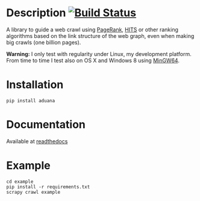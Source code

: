 # Description [![Build Status](https://travis-ci.org/scrapinghub/aduana.svg?branch=master)](https://travis-ci.org/scrapinghub/aduana)
A library to guide a web crawl using
[PageRank](http://en.wikipedia.org/wiki/PageRank),
[HITS](http://en.wikipedia.org/wiki/HITS_algorithm) or other ranking
algorithms based on the link structure of the web graph, even when
making big crawls (one billion pages).

**Warning:** I only test with regularity under Linux, my development
platform. From time to time I test also on OS X and Windows 8 using
[MinGW64](http://mingw-w64.yaxm.org/doku.php).

# Installation
    pip install aduana

# Documentation
Available at [readthedocs](http://aduana.readthedocs.org/en/latest/)

# Example
    cd example
    pip install -r requirements.txt
    scrapy crawl example
